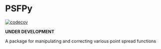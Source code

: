 # PSFPy
[![codecov](https://codecov.io/gh/jmbhughes/psfpy/branch/main/graph/badge.svg?token=kjKA3yWFS9)](https://codecov.io/gh/jmbhughes/psfpy)

**UNDER DEVELOPMENT**

A package for manipulating and correcting various point spread functions


